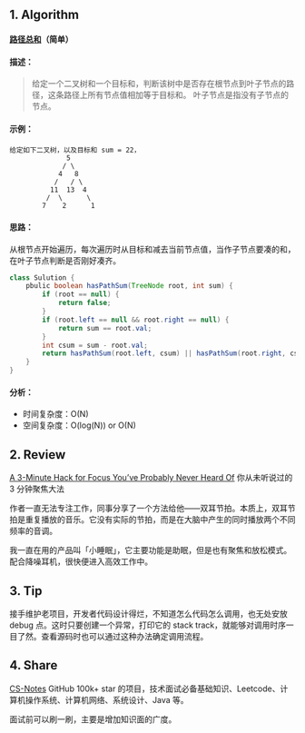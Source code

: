 ## 1. Algorithm

#### [路径总和](https://leetcode-cn.com/problems/path-sum/)（简单）

#### 描述：

> 给定一个二叉树和一个目标和，判断该树中是否存在根节点到叶子节点的路径，这条路径上所有节点值相加等于目标和。
> 叶子节点是指没有子节点的节点。

#### 示例：

```
给定如下二叉树，以及目标和 sum = 22，
              5
             / \
            4   8
           /   / \
          11  13  4
         /  \      \
        7    2      1
```

#### 思路：

从根节点开始遍历，每次遍历时从目标和减去当前节点值，当作子节点要凑的和，在叶子节点判断是否刚好凑齐。

```java
class Sulution {
    pbulic boolean hasPathSum(TreeNode root, int sum) {
        if (root == null) {
            return false;
        }
        if (root.left == null && root.right == null) {
            return sum == root.val;
        }
        int csum = sum - root.val;
        return hasPathSum(root.left, csum) || hasPathSum(root.right, csum);
    }
}
```

#### 分析：

- 时间复杂度：O(N)
- 空间复杂度：O(log(N)) or O(N)

## 2. Review

[A 3-Minute Hack for Focus You’ve Probably Never Heard Of](https://medium.com/mind-cafe/a-3-minute-hack-for-focus-youve-probably-never-heard-of-40708b788a0f) 你从未听说过的 3 分钟聚焦大法

作者一直无法专注工作，同事分享了一个方法给他——双耳节拍。本质上，双耳节拍是重复播放的音乐。它没有实际的节拍，而是在大脑中产生的同时播放两个不同频率的音调。

我一直在用的产品叫「小睡眠」，它主要功能是助眠，但是也有聚焦和放松模式。配合降噪耳机，很快便进入高效工作中。

## 3. Tip

接手维护老项目，开发者代码设计得烂，不知道怎么代码怎么调用，也无处安放 debug 点。这时只要创建一个异常，打印它的 stack track，就能够对调用时序一目了然。查看源码时也可以通过这种办法确定调用流程。

## 4. Share

[CS-Notes](https://cyc2018.github.io/CS-Notes/#/) GitHub 100k+ star 的项目，技术面试必备基础知识、Leetcode、计算机操作系统、计算机网络、系统设计、Java 等。

面试前可以刷一刷，主要是增加知识面的广度。